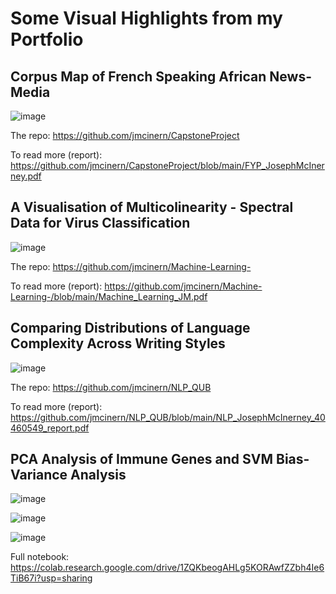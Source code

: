 # Some Visual Highlights from my Portfolio
 ## Corpus Map of French Speaking African News-Media
 ![image](https://github.com/user-attachments/assets/63546352-035e-42b2-8b96-f85ccfbe90f9)

 The repo: https://github.com/jmcinern/CapstoneProject
 
 To read more (report): https://github.com/jmcinern/CapstoneProject/blob/main/FYP_JosephMcInerney.pdf
 ## A Visualisation of Multicolinearity - Spectral Data for Virus Classification
 ![image](https://github.com/user-attachments/assets/b8014aa7-bce6-4ce3-8945-ec569c5a065e)

The repo: https://github.com/jmcinern/Machine-Learning- 

To read more (report): https://github.com/jmcinern/Machine-Learning-/blob/main/Machine_Learning_JM.pdf 

## Comparing Distributions of Language Complexity Across Writing Styles

![image](https://github.com/user-attachments/assets/ec8738f8-602e-4fc5-884d-de8b4ee5dc05)

The repo: https://github.com/jmcinern/NLP_QUB

To read more (report): https://github.com/jmcinern/NLP_QUB/blob/main/NLP_JosephMcInerney_40460549_report.pdf

## PCA Analysis of Immune Genes and SVM Bias-Variance Analysis

![image](https://github.com/user-attachments/assets/2b971a7b-54d3-4c93-a61f-993a92f127a7)

![image](https://github.com/user-attachments/assets/ee51607d-123a-438b-b3ec-32754ee8ab84)

![image](https://github.com/user-attachments/assets/b5b51d4c-4481-4625-a349-067b813f4662)

Full notebook: https://colab.research.google.com/drive/1ZQKbeogAHLg5KORAwfZZbh4Ie6TiB67i?usp=sharing








